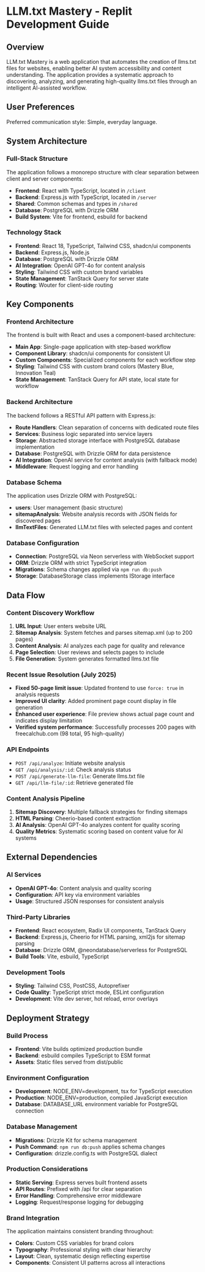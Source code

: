 # LLM.txt Mastery - Replit Development Guide

## Overview

LLM.txt Mastery is a web application that automates the creation of llms.txt files for websites, enabling better AI system accessibility and content understanding. The application provides a systematic approach to discovering, analyzing, and generating high-quality llms.txt files through an intelligent AI-assisted workflow.

## User Preferences

Preferred communication style: Simple, everyday language.

## System Architecture

### Full-Stack Structure
The application follows a monorepo structure with clear separation between client and server components:

- **Frontend**: React with TypeScript, located in `/client`
- **Backend**: Express.js with TypeScript, located in `/server`
- **Shared**: Common schemas and types in `/shared`
- **Database**: PostgreSQL with Drizzle ORM
- **Build System**: Vite for frontend, esbuild for backend

### Technology Stack
- **Frontend**: React 18, TypeScript, Tailwind CSS, shadcn/ui components
- **Backend**: Express.js, Node.js
- **Database**: PostgreSQL with Drizzle ORM
- **AI Integration**: OpenAI GPT-4o for content analysis
- **Styling**: Tailwind CSS with custom brand variables
- **State Management**: TanStack Query for server state
- **Routing**: Wouter for client-side routing

## Key Components

### Frontend Architecture
The frontend is built with React and uses a component-based architecture:

- **Main App**: Single-page application with step-based workflow
- **Component Library**: shadcn/ui components for consistent UI
- **Custom Components**: Specialized components for each workflow step
- **Styling**: Tailwind CSS with custom brand colors (Mastery Blue, Innovation Teal)
- **State Management**: TanStack Query for API state, local state for workflow

### Backend Architecture
The backend follows a RESTful API pattern with Express.js:

- **Route Handlers**: Clean separation of concerns with dedicated route files
- **Services**: Business logic separated into service layers
- **Storage**: Abstracted storage interface with PostgreSQL database implementation
- **Database**: PostgreSQL with Drizzle ORM for data persistence
- **AI Integration**: OpenAI service for content analysis (with fallback mode)
- **Middleware**: Request logging and error handling

### Database Schema
The application uses Drizzle ORM with PostgreSQL:

- **users**: User management (basic structure)
- **sitemapAnalysis**: Website analysis records with JSON fields for discovered pages
- **llmTextFiles**: Generated LLM.txt files with selected pages and content

### Database Configuration
- **Connection**: PostgreSQL via Neon serverless with WebSocket support
- **ORM**: Drizzle ORM with strict TypeScript integration
- **Migrations**: Schema changes applied via `npm run db:push`
- **Storage**: DatabaseStorage class implements IStorage interface

## Data Flow

### Content Discovery Workflow
1. **URL Input**: User enters website URL
2. **Sitemap Analysis**: System fetches and parses sitemap.xml (up to 200 pages)
3. **Content Analysis**: AI analyzes each page for quality and relevance
4. **Page Selection**: User reviews and selects pages to include
5. **File Generation**: System generates formatted llms.txt file

### Recent Issue Resolution (July 2025)
- **Fixed 50-page limit issue**: Updated frontend to use `force: true` in analysis requests
- **Improved UI clarity**: Added prominent page count display in file generation
- **Enhanced user experience**: File preview shows actual page count and indicates display limitation
- **Verified system performance**: Successfully processes 200 pages with freecalchub.com (98 total, 95 high-quality)

### API Endpoints
- `POST /api/analyze`: Initiate website analysis
- `GET /api/analysis/:id`: Check analysis status
- `POST /api/generate-llm-file`: Generate llms.txt file
- `GET /api/llm-file/:id`: Retrieve generated file

### Content Analysis Pipeline
1. **Sitemap Discovery**: Multiple fallback strategies for finding sitemaps
2. **HTML Parsing**: Cheerio-based content extraction
3. **AI Analysis**: OpenAI GPT-4o analyzes content for quality scoring
4. **Quality Metrics**: Systematic scoring based on content value for AI systems

## External Dependencies

### AI Services
- **OpenAI GPT-4o**: Content analysis and quality scoring
- **Configuration**: API key via environment variables
- **Usage**: Structured JSON responses for consistent analysis

### Third-Party Libraries
- **Frontend**: React ecosystem, Radix UI components, TanStack Query
- **Backend**: Express.js, Cheerio for HTML parsing, xml2js for sitemap parsing
- **Database**: Drizzle ORM, @neondatabase/serverless for PostgreSQL
- **Build Tools**: Vite, esbuild, TypeScript

### Development Tools
- **Styling**: Tailwind CSS, PostCSS, Autoprefixer
- **Code Quality**: TypeScript strict mode, ESLint configuration
- **Development**: Vite dev server, hot reload, error overlays

## Deployment Strategy

### Build Process
- **Frontend**: Vite builds optimized production bundle
- **Backend**: esbuild compiles TypeScript to ESM format
- **Assets**: Static files served from dist/public

### Environment Configuration
- **Development**: NODE_ENV=development, tsx for TypeScript execution
- **Production**: NODE_ENV=production, compiled JavaScript execution
- **Database**: DATABASE_URL environment variable for PostgreSQL connection

### Database Management
- **Migrations**: Drizzle Kit for schema management
- **Push Command**: `npm run db:push` applies schema changes
- **Configuration**: drizzle.config.ts with PostgreSQL dialect

### Production Considerations
- **Static Serving**: Express serves built frontend assets
- **API Routes**: Prefixed with /api for clear separation
- **Error Handling**: Comprehensive error middleware
- **Logging**: Request/response logging for debugging

### Brand Integration
The application maintains consistent branding throughout:
- **Colors**: Custom CSS variables for brand colors
- **Typography**: Professional styling with clear hierarchy
- **Layout**: Clean, systematic design reflecting expertise
- **Components**: Consistent UI patterns across all interactions